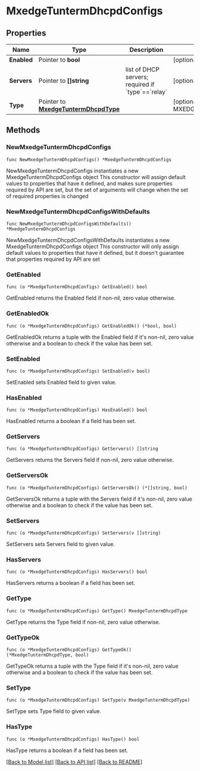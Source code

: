 # MxedgeTuntermDhcpdConfigs

## Properties

Name | Type | Description | Notes
------------ | ------------- | ------------- | -------------
**Enabled** | Pointer to **bool** |  | [optional] [default to false]
**Servers** | Pointer to **[]string** | list of DHCP servers; required if &#x60;type&#x60;&#x3D;&#x3D;&#x60;relay&#x60; | [optional] 
**Type** | Pointer to [**MxedgeTuntermDhcpdType**](MxedgeTuntermDhcpdType.md) |  | [optional] [default to MXEDGETUNTERMDHCPDTYPE_RELAY]

## Methods

### NewMxedgeTuntermDhcpdConfigs

`func NewMxedgeTuntermDhcpdConfigs() *MxedgeTuntermDhcpdConfigs`

NewMxedgeTuntermDhcpdConfigs instantiates a new MxedgeTuntermDhcpdConfigs object
This constructor will assign default values to properties that have it defined,
and makes sure properties required by API are set, but the set of arguments
will change when the set of required properties is changed

### NewMxedgeTuntermDhcpdConfigsWithDefaults

`func NewMxedgeTuntermDhcpdConfigsWithDefaults() *MxedgeTuntermDhcpdConfigs`

NewMxedgeTuntermDhcpdConfigsWithDefaults instantiates a new MxedgeTuntermDhcpdConfigs object
This constructor will only assign default values to properties that have it defined,
but it doesn't guarantee that properties required by API are set

### GetEnabled

`func (o *MxedgeTuntermDhcpdConfigs) GetEnabled() bool`

GetEnabled returns the Enabled field if non-nil, zero value otherwise.

### GetEnabledOk

`func (o *MxedgeTuntermDhcpdConfigs) GetEnabledOk() (*bool, bool)`

GetEnabledOk returns a tuple with the Enabled field if it's non-nil, zero value otherwise
and a boolean to check if the value has been set.

### SetEnabled

`func (o *MxedgeTuntermDhcpdConfigs) SetEnabled(v bool)`

SetEnabled sets Enabled field to given value.

### HasEnabled

`func (o *MxedgeTuntermDhcpdConfigs) HasEnabled() bool`

HasEnabled returns a boolean if a field has been set.

### GetServers

`func (o *MxedgeTuntermDhcpdConfigs) GetServers() []string`

GetServers returns the Servers field if non-nil, zero value otherwise.

### GetServersOk

`func (o *MxedgeTuntermDhcpdConfigs) GetServersOk() (*[]string, bool)`

GetServersOk returns a tuple with the Servers field if it's non-nil, zero value otherwise
and a boolean to check if the value has been set.

### SetServers

`func (o *MxedgeTuntermDhcpdConfigs) SetServers(v []string)`

SetServers sets Servers field to given value.

### HasServers

`func (o *MxedgeTuntermDhcpdConfigs) HasServers() bool`

HasServers returns a boolean if a field has been set.

### GetType

`func (o *MxedgeTuntermDhcpdConfigs) GetType() MxedgeTuntermDhcpdType`

GetType returns the Type field if non-nil, zero value otherwise.

### GetTypeOk

`func (o *MxedgeTuntermDhcpdConfigs) GetTypeOk() (*MxedgeTuntermDhcpdType, bool)`

GetTypeOk returns a tuple with the Type field if it's non-nil, zero value otherwise
and a boolean to check if the value has been set.

### SetType

`func (o *MxedgeTuntermDhcpdConfigs) SetType(v MxedgeTuntermDhcpdType)`

SetType sets Type field to given value.

### HasType

`func (o *MxedgeTuntermDhcpdConfigs) HasType() bool`

HasType returns a boolean if a field has been set.


[[Back to Model list]](../README.md#documentation-for-models) [[Back to API list]](../README.md#documentation-for-api-endpoints) [[Back to README]](../README.md)


